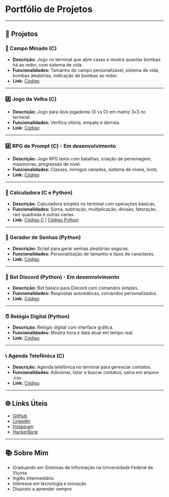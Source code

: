# Portfólio de Projetos

---

## 📂 Projetos

### 🧨 Campo Minado (C)
- **Descrição:** Jogo no terminal que abre casas e mostra quantas bombas há ao redor, com sistema de vida.
- **Funcionalidades:** Tamanho do campo personalizável, sistema de vida, bombas aleatórias, indicação de bombas ao redor.
- **Link:** [Código](https://github.com/leomzto/projetos/tree/main/c/campo%20minado)

---

### #️⃣ Jogo da Velha (C)
- **Descrição:** Jogo para dois jogadores (X vs O) em matriz 3x3 no terminal.
- **Funcionalidades:** Verifica vitória, empate e derrota.
- **Link:** [Código](https://github.com/leomzto/projetos/blob/main/c/jogo%20da%20velha)

---

### #️⃣ RPG de Prompt (C) - Em desenvolvimento
- **Descrição:** Jogo RPG texto com batalhas, criação de personagem, masmorras, progressão de nivel.
- **Funcionalidades:** Classes, inimigos variados, sistema de níveis, loots.
- **Link:** [Código](https://github.com/leomzto/RDPQuest/tree/main)

---

### 🧮 Calculadora (C e Python)
- **Descrição:** Calculadora simples no terminal com operações básicas.
- **Funcionalidades:** Soma, subtração, multiplicação, divisão, fatoração, raiz quadrada e outras varias.
- **Link:** [Código C](https://github.com/leomzto/projetos/tree/main/c/calculadora) | [Código Python](https://github.com/leomzto/projetos/tree/main/py/calculadora)

---

### 🔐 Gerador de Senhas (Python)
- **Descrição:** Script para gerar senhas aleatórias seguras.
- **Funcionalidades:** Personalização de tamanho e tipos de caracteres.
- **Link:** [Código](https://github.com/leomzto/projetos/tree/main/py/gerador%20de%20senha)

---

### 🤖 Bot Discord (Python) - Em desenvolvimento
- **Descrição:** Bot básico para Discord com comandos simples.
- **Funcionalidades:** Respostas automáticas, comandos personalizados.
- **Link:** [Código](https://github.com/leomzto/projetos/tree/main/py/bot%20discord)

---

### ⏰ Relógio Digital (Python)
- **Descrição:** Relógio digital com interface gráfica.
- **Funcionalidades:** Mostra hora e data atual em tempo real.
- **Link:** [Código](https://github.com/leomzto/projetos/tree/main/py/relogio%20digital)

---

### 📞 Agenda Telefônica (C)
- **Descrição:** Agenda telefônica no terminal para gerenciar contatos.
- **Funcionalidades:** Adicionar, listar e buscar contatos, salva em arquivo .csv.
- **Link:** [Código](https://github.com/leomzto/projetos/tree/main/c/agenda)

---

## 🌐 Links Úteis
- [GitHub](https://github.com/leomzto/)
- [LinkedIn](https://www.linkedin.com/in/leomzto/)
- [Instagram](https://www.instagram.com/leomzto/)
- [HackerRank](https://www.hackerrank.com/profile/leomzto)

---

## 📚 Sobre Mim
- Graduando em Sistemas de Informação na Universidade Federal de Viçosa  
- Inglês intermediário
- Interesse em tecnologia e inovação  
- Disposto a aprender sempre  
